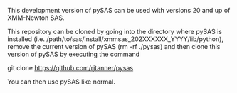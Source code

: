 This development version of pySAS can be used with versions 20 and up of XMM-Newton SAS.

This repository can be cloned by going into the directory where pySAS is installed (i.e. /path/to/sas/install/xmmsas_202XXXXXX_YYYY/lib/python), remove the current version of pySAS (rm -rf ./pysas) and then clone this version of pySAS by executing the command

git clone https://github.com/rjtanner/pysas

You can then use pySAS like normal.
